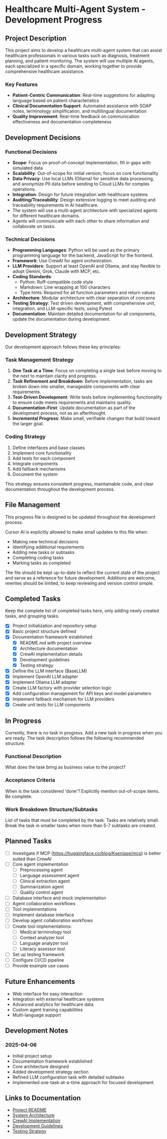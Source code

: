# Healthcare Multi-Agent System - Development Progress

## Project Description

This project aims to develop a healthcare multi-agent system that can assist healthcare professionals in various tasks such as diagnosis, treatment planning, and patient monitoring. The system will use multiple AI agents, each specialized in a specific domain, working together to provide comprehensive healthcare assistance.

### Key Features
- **Patient-Centric Communication**: Real-time suggestions for adapting language based on patient characteristics
- **Clinical Documentation Support**: Automated assistance with SOAP notes, terminology simplification, and multilingual documentation
- **Quality Improvement**: Real-time feedback on communication effectiveness and documentation completeness

## Development Decisions

### Functional Decisions

- **Scope**: Focus on proof-of-concept implementation, fill in gaps with simulated data
- **Scalability**: Out-of-scope for initial version; focus on core functionality
- **Data Privacy**: Use local LLMs (Ollama) for sensitive data processing, and anonymize PII data before sending to Cloud LLMs for complex operations.
- **Integration**: Design for future integration with healthcare systems
- **Auditing/Traceability**: Design extensive logging to meet auditing and traceability requirements in AI healthcare.
- The system will use a multi-agent architecture with specialized agents for different healthcare domains.
- Agents will communicate with each other to share information and collaborate on tasks.

### Technical Decisions

- **Programming Languages**: Python will be used as the primary programming language for the backend, JavaScript for the frontend.
- **Framework**: Use CrewAI for agent orchestration.
- **LLM Providers**: Support at least OpenAI and Ollama, and stay flexible to adopt Gemini, Grok, Claude with MCP, etc.
- **Coding Standards**: 
  - Python: Ruff-compatible code style
  - Markdown: Line wrapping at 100 characters
  - Type hints: Required for all function parameters and return values
- **Architecture**: Modular architecture with clear separation of concerns
- **Testing Strategy**: Test driven development, with comprehensive unit, integration, and LLM-specific tests, using Pytest
- **Documentation**: Maintain detailed documentation for all components, update the documentation during development.

## Development Strategy

Our development approach follows these key principles:

### Task Management Strategy

1. **One Task at a Time**: Focus on completing a single task before moving to the next to maintain clarity and progress.
2. **Task Refinement and Breakdown**: Before implementation, tasks are broken down into smaller, manageable components with clear requirements.
3. **Test-Driven Development**: Write tests before implementing functionality to ensure code meets requirements and maintains quality.
4. **Documentation-First**: Update documentation as part of the development process, not as an afterthought.
5. **Incremental Progress**: Make small, verifiable changes that build toward the larger goal.

### Coding Strategy

1. Define interfaces and base classes
2. Implement core functionality
3. Add tests for each component
4. Integrate components
5. Add fallback mechanisms
6. Document the system

This strategy ensures consistent progress, maintainable code, and clear documentation throughout the development process.

## File Management

This progress file is designed to be updated throughout the development process.

Cursor AI is explicitly allowed to make small updates to this file when:

- Making new technical decisions
- Identifying additional requirements
- Adding new tasks or subtasks
- Completing coding tasks
- Marking tasks as completed

The file should be kept up-to-date to reflect the current state of the project and serve as a reference for future development.
Additions are welcome, rewrites should be limited, to keep reviewing and version control simple.

## Completed Tasks

Keep the complete list of completed tasks here, only adding newly created tasks, and grouping tasks.

- [x] Project initialization and repository setup
- [x] Basic project structure defined
- [x] Documentation framework established
  - [x] README.md with project overview
  - [x] Architecture documentation
  - [x] CrewAI implementation details
  - [x] Development guidelines
  - [x] Testing strategy
- [x] Define the LLM interface (BaseLLM)
- [x] Implement OpenAI LLM adapter
- [x] Implement Ollama LLM adapter
- [x] Create LLM factory with provider selection logic
- [x] Add configuration management for API keys and model parameters
- [x] Implement fallback mechanism for LLM providers
- [x] Create unit tests for LLM components

## In Progress

Currently, there is no task in progress. Add a new task in progress when you are ready.
The task description follows the following recommended structure:

### Functional Description

What does the task bring as business value to the project?

### Acceptance Criteria

When is the task considered 'done'?
Explicitly mention out-of-scope items. Be complete.

### Work Breakdown Structure/Subtasks

List of tasks that must be completed by the task.
Tasks are relatively small.
Break the task in smaller tasks when more than 5-7 subtasks are created.


## Planned Tasks

- [ ] Investigate if MCP (https://huggingface.co/blog/Kseniase/mcp) is better suited than CrewAI
- [ ] Core agent implementation
  - [ ] Preprocessing agent
  - [ ] Language assessment agent
  - [ ] Clinical extraction agent
  - [ ] Summarization agent
  - [ ] Quality control agent
- [ ] Database interface and mock implementation
- [ ] Agent collaboration workflows
- [ ] Tool implementations
- [ ] Implement database interface
- [ ] Develop agent collaboration workflows
- [ ] Create tool implementations:
  - [ ] Medical terminology tool
  - [ ] Context analyzer tool
  - [ ] Language analyzer tool
  - [ ] Literacy assessor tool
- [ ] Set up testing framework
- [ ] Configure CI/CD pipeline
- [ ] Provide example use cases

## Future Enhancements
- Web interface for easy interaction
- Integration with external healthcare systems
- Advanced analytics for healthcare data
- Custom agent training capabilities
- Multi-language support

## Development Notes

### 2025-04-06
- Initial project setup
- Documentation framework established
- Core architecture designed
- Added development strategy section
- Refined LLM configuration task with detailed subtasks
- Implemented one-task-at-a-time approach for focused development

## Links to Documentation

- [Project README](../README.md)
- [System Architecture](architecture.md)
- [CrewAI Implementation](crewai.md)
- [Development Guidelines](development.md)
- [Testing Strategy](testing.md)
